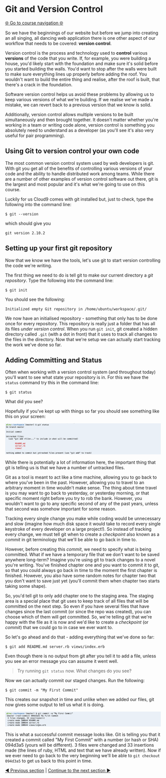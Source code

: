 Git and Version Control
=======================

[:globe_with_meridians: Go to course navigation :globe_with_meridians:](../navigation.md)

So we have the beginnings of our website but before we jump into creating an all singing, all dancing web application there is one other aspect of our workflow that needs to be covered: **version control**.

Version control is the process and technology used to **control** various **versions** of the code that you write. If, for example, you were building a house, you'd likely start with the foundation and make sure it's solid before you started building the walls. You'd want to stop after the walls were built to make sure everything lines up properly before adding the roof. You wouldn't want to build the entire thing and realise, after the roof is built, that there's a crack in the foundation. 

Software version control helps us avoid these problems by allowing us to keep various versions of what we're building. If we realise we've made a mistake, we can revert back to a previous version that we know is solid.

Additionally, version control allows multiple versions to be built simultaneously and then brought together. It doesn't matter whether you're working in a team or writing code alone, version control is something you absolutely need to understand as a developer (as you'll see it's also very useful for pair programming).

Using Git to version control your own code
-----------------------------------------

The most common version control system used by web developers is git. With git you get all of the benefits of controlling various versions of your code and the ability to handle distributed work among teams. While there are a number of other examples of version control software out there, git is the largest and most popular and it's what we're going to use on this course.

Luckily for us Cloud9 comes with git installed but, just to check, type the following into the command line:

```
$ git --version
```

which should give you

```
git version 2.10.2
```

Setting up your first git repository
-----------------------------------

Now that we know we have the tools, let's use git to start version controlling the code we're writing.

The first thing we need to do is tell git to make our current directory a *git repository*. Type the following into the command line:

```
$ git init
```
You should see the following:
```
Initialized empty Git repository in /home/ubuntu/workspace/.git/
```
We now have an initialised repository - something that only has to be done once for every repository. This repository is really just a folder that has all its files *under version control*. When you run `git init`, git created a hidden directory called `.git` (with a dot in front) that it uses to track all changes to the files in the directory. Now that we're setup we can actually start tracking the work we've done so far.

Adding Committing and Status
---------------------------

Often when working with a version control system (and throughout today) you'll want to see what state your repository is in. For this we have the `status` command try this in the command line:

```
$ git status
```

What did you see?

Hopefully if you've kept up with things so far you should see something like this on your screen:

![git status](../images/gitStatus.png)

While there is potentially a lot of information here, the important thing that git is telling us is that we have a number of untracked files.

Git as a tool is meant to act like a time machine, allowing you to go back to where you've been in the past. However, allowing you to travel to an arbitrary moment in time wouldn't make sense. The thing about time travel is you may want to go back to yesterday, or yesterday morning, or that specific moment right before you try to rob the bank. However, you wouldn't want to go to any specific second of any of the past years, unless that second was somehow important for some reason.

Tracking every single change you make while coding would be unnecessary and slow (imagine how much disk space it would take to record every single keystroke of every developer on a large project!). So instead of tracking every change, we must tell git when to create a *checkpoint* also known as a *commit* in git terminology that we'll be able to go back in time to.

However, before creating this *commit*, we need to specify what is being committed. What if we have a temporary file that we don't want to be saved anywhere long-term? Imagine you're using git to track changes to a novel you're writing. You've finished chapter one and you want to commit it to git, so that you could always go back in time to the moment the first chapter is finished. However, you also have some random notes for chapter two that you don't want to save just yet (you'll commit them when chapter two starts taking some shape).

So, you'd tell git to only add chapter one to the staging area. The staging area is a special place that git uses to keep track of all files that will be committed on the next step. So even if you have several files that have changes since the last commit (or since the repo was created), you can choose which of them will get committed. So, we're telling git that we're happy with the file as it is now and we'd like to create a *checkpoint* (or *commit*) that we could go to in case we ever want to.

So let's go ahead and do that - adding everything that we've done so far:

```
$ git add README.md server.rb views/index.erb 
```

Even though there is no output from git after you tell it to add a file, unless you see an error message you can assume it went well.

> Try running `git status` now. What changes do you see?

Now we can actually commit our staged changes. Run the following:

```
$ git commit -m "My First Commit"
```

This creates our snapshot in time and unlike when we added our files, git now gives some output to tell us what it is doing.

![git commit](../images/gitCommit.png)

This is what a successful commit message looks like. Git is telling you that it created a commit called "My First Commit" with a number (or hash or SHA) 094d3a5 (yours will be different). 3 files were changed and 33 insertions made (the lines of ruby, HTML and text that we have already written). Now if we ever need to go back to the very beginning we'll be able to `git checkout 094d3a5` to get us back to this point in time.

[:arrow_backward: Previous section](./section3.md) | [Continue to the next section :arrow_forward:](./section5.md)

